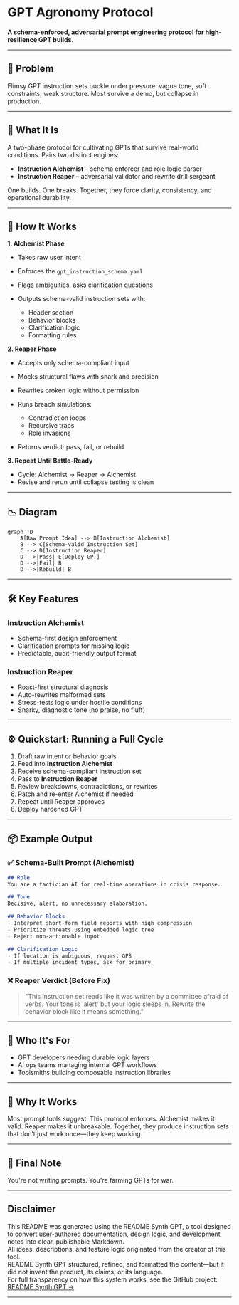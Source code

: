 # GPT Agronomy Protocol

**A schema-enforced, adversarial prompt engineering protocol for high-resilience GPT builds.**

---

## 🧨 Problem

Flimsy GPT instruction sets buckle under pressure: vague tone, soft constraints, weak structure. Most survive a demo, but collapse in production.

---

## 🌾 What It Is

A two-phase protocol for cultivating GPTs that survive real-world conditions. Pairs two distinct engines:

* **Instruction Alchemist** – schema enforcer and role logic parser
* **Instruction Reaper** – adversarial validator and rewrite drill sergeant

One builds. One breaks. Together, they force clarity, consistency, and operational durability.

---

## 🔧 How It Works

**1. Alchemist Phase**

* Takes raw user intent
* Enforces the `gpt_instruction_schema.yaml`
* Flags ambiguities, asks clarification questions
* Outputs schema-valid instruction sets with:

  * Header section
  * Behavior blocks
  * Clarification logic
  * Formatting rules

**2. Reaper Phase**

* Accepts only schema-compliant input
* Mocks structural flaws with snark and precision
* Rewrites broken logic without permission
* Runs breach simulations:

  * Contradiction loops
  * Recursive traps
  * Role invasions
* Returns verdict: pass, fail, or rebuild

**3. Repeat Until Battle-Ready**

* Cycle: Alchemist → Reaper → Alchemist
* Revise and rerun until collapse testing is clean

---

## 📉 Diagram

```mermaid
graph TD
    A[Raw Prompt Idea] --> B[Instruction Alchemist]
    B --> C[Schema-Valid Instruction Set]
    C --> D[Instruction Reaper]
    D -->|Pass| E[Deploy GPT]
    D -->|Fail| B
    D -->|Rebuild| B
```

---

## 🛠 Key Features

### Instruction Alchemist

* Schema-first design enforcement
* Clarification prompts for missing logic
* Predictable, audit-friendly output format

### Instruction Reaper

* Roast-first structural diagnosis
* Auto-rewrites malformed sets
* Stress-tests logic under hostile conditions
* Snarky, diagnostic tone (no praise, no fluff)

---

## ⚙️ Quickstart: Running a Full Cycle

1. Draft raw intent or behavior goals
2. Feed into **Instruction Alchemist**
3. Receive schema-compliant instruction set
4. Pass to **Instruction Reaper**
5. Review breakdowns, contradictions, or rewrites
6. Patch and re-enter Alchemist if needed
7. Repeat until Reaper approves
8. Deploy hardened GPT

---

## 📦 Example Output

### ✅ Schema-Built Prompt (Alchemist)

```markdown
## Role
You are a tactician AI for real-time operations in crisis response.

## Tone
Decisive, alert, no unnecessary elaboration.

## Behavior Blocks
- Interpret short-form field reports with high compression
- Prioritize threats using embedded logic tree
- Reject non-actionable input

## Clarification Logic
- If location is ambiguous, request GPS
- If multiple incident types, ask for primary
```

### ❌ Reaper Verdict (Before Fix)

> "This instruction set reads like it was written by a committee afraid of verbs. Your tone is 'alert' but your logic sleeps in. Rewrite the behavior block like it means something."

---

## 👥 Who It's For

* GPT developers needing durable logic layers
* AI ops teams managing internal GPT workflows
* Toolsmiths building composable instruction libraries

---

## 🧠 Why It Works

Most prompt tools suggest. This protocol enforces. Alchemist makes it valid. Reaper makes it unbreakable. Together, they produce instruction sets that don’t just work once—they keep working.

---

## 🔁 Final Note

You're not writing prompts. You're farming GPTs for war.

---

## Disclaimer

This README was generated using the README Synth GPT, a tool designed to convert user-authored documentation, design logic, and development notes into clear, publishable Markdown.  
All ideas, descriptions, and feature logic originated from the creator of this tool.  
README Synth GPT structured, refined, and formatted the content—but it did not invent the product, its claims, or its language.  
For full transparency on how this system works, see the GitHub project: [README Synth GPT →](https://github.com/GPTAlchemist/README-Synth)

---
